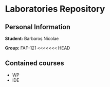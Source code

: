 
# Laboratories Repository

## Personal Information

**Student:** Barbaroș Nicolae

**Group:** FAF-121
<<<<<<< HEAD
 

## Contained courses

* WP
* IDE


